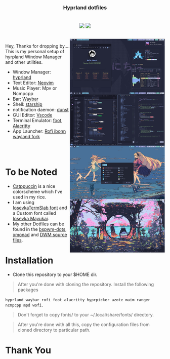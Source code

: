 <h3 align="center">
  <b>Hyprland dotfiles</b>
</h3> 

<h1>
  <a href="#--------">
  </a>
</h1>

<p align="center">
  <a href="https://github.com/primalkz/hyprland_dots/stargazers"><img src="https://img.shields.io/github/stars/primalkz/hyprland_dots?colorA=363a4f&colorB=b7bdf8&style=for-the-badge"></a>
  <a href="https://github.com/primalkz/hyprland_dots/issues"><img src="https://img.shields.io/github/issues/primalkz/hyprland_dots?colorA=363a4f&colorB=f5a97f&style=for-the-badge"></a>
</p>

</br>

<img align="right" src="https://raw.githubusercontent.com/primalkz/hyprland_dots/main/assets/output.png" width="300px">


Hey, Thanks for dropping by.... This is my personal setup of hyrpland Window Manager and other utilities.

- Window Manager: [hyprland](https://github.com/hyprwm/Hyprland)
- Text Editor: [Neovim](https://github.com/neovim)
- Music Player: Mpv or Ncmpcpp
- Bar:  [Waybar](https://github.com/Alexays/Waybar)
- Shell: [starship](https://starship.rs/)
- notification daemon: [dunst](https://github.com/dunst-project/dunst)
- GUI Editor: [Vscode](https://github.com/microsoft/vscode)
- Terminal Emulator: [foot](https://codeberg.org/dnkl/foot), [Alacritty](https://github.com/alacritty/alacritty)
- App Launcher: [Rofi ibonn wayland fork](https://github.com/lbonn/rofi)

</br>
</br>

# To be Noted 
- [Catppuccin](https://github.com/catppuccin/catppuccin) is a nice colorscheme which I've used in my rice. 
- I am using [IosevkaTermSlab font](https://github.com/ryanoasis/nerd-fonts/releases/download/v3.1.1/IosevkaTermSlab.zip) and a Custom font called [Iosevka Mayukai](https://github.com/Iosevka-Mayukai/Iosevka-Mayukai).
- My other Dotfiles can be found in the [bspwm-dots](https://github.com/primalkz/bspwm-dots), [xmonad](https://github.com/primalkz/bspwm-dots) and [DWM source files](https://github.com/primalkz/suckless).

# Installation 
  - Clone this repository to your $HOME dir. 
  > After you're done with cloning the repository. Install the following packages 
  
  ```hyprland waybar rofi foot alacritty hyprpicker azote maim ranger ncmpcpp mpd wofi.``` 
  > Don't forget to copy fonts/ to your ~/.local/share/fonts/ directory.
 
  > After you're done with all this, copy the configuration files from cloned directory to particular path. 

# Thank You 
